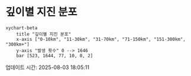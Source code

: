 # 깊이별 지진 분포

```mermaid
xychart-beta
    title "깊이별 지진 분포"
    x-axis ["0-10km", "11-30km", "31-70km", "71-150km", "151-300km", "300km+"]
    y-axis "발생 횟수" 0 --> 1646
    bar [523, 1644, 77, 10, 0, 2]
```

업데이트 시간: 2025-08-03 18:05:11

